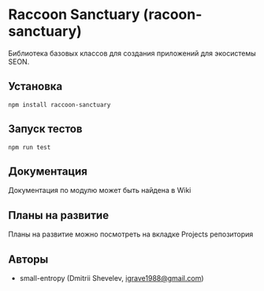 # Raccoon Sanctuary (racoon-sanctuary)
Библиотека базовых классов для создания приложений для экосистемы SEON.
## Установка
```npm install raccoon-sanctuary```
## Запуск тестов
```npm run test```
## Документация
Документация по модулю может быть найдена в Wiki
## Планы на развитие
Планы на развитие можно посмотреть на вкладке Projects репозитория
## Авторы
* small-entropy (Dmitrii Shevelev, igrave1988@gmail.com)